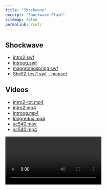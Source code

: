 ```yaml
---
title: "Shockwave"
excerpt: "Shockwave Flash"
sitemap: false
permalink: /swf/
---
```


## Shockwave
- [intro2.swf](/swf/intro2.swf)
- [introog.swf](/swf/introog.swf)
- [mappromospring.swf](/swf/mappromospring.swf)
- [Shell2-test1.swf](/swf/Shell2-test1.swf)
[- mapset](/mapset/shell.swf)

## Videos
- [intro2-txt.mp4](/videos/intro2-txt.mp4)
- [intro2.mp4](/videos/intro2.mp4)
- [introog.mp4](/videos/introog.mp4)
- [longredux.mp4](/videos/longredux.mp4)
- [sc540.mov](/videos/sc540.mov)
- [sc540.mp4](/videos/sc540.mp4)

<video autoplay=”autoplay” loop=”loop”a width=”768” height=”512”>
 <source src="/assets/images/intro2-txt.mp4" type="video/mp4">
</video>
